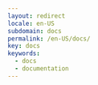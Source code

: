 ```yaml
---
layout: redirect
locale: en-US
subdomain: docs
permalink: /en-US/docs/
key: docs
keywords:
  - docs
  - documentation
---
```

